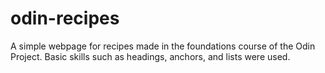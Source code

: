 # odin-recipes
A simple webpage for recipes made in the foundations course of the Odin Project. Basic skills such as headings, anchors, and lists were used.